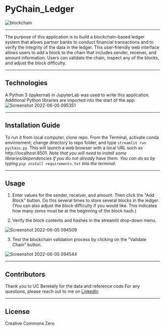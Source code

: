 # PyChain_Ledger

![blockchain](https://user-images.githubusercontent.com/95719899/172059049-c6574eb0-e120-4b78-bc9c-fe237c63bde3.jpeg)

---

The purpose of this application is to build a blockchain-based ledger system that allows partner banks to conduct financial transactions and to verify the integrity of the data in the ledger. This user-friendly web interface allows users to add a block to the chain that includes sender, receiver, and amount information. Users can validate the chain, inspect any of the blocks, and adjust the block difficulty.

---

## Technologies
A Python 3 (ipykernal) in JupyterLab was used to write this application. Additional Python libraries are imported into the start of the app: 
![Screenshot 2022-06-05 095351](https://user-images.githubusercontent.com/95719899/172059136-f33c3abe-2ecf-4cf8-ab5d-91ef2fb3cc6e.jpg)

---

## Installation Guide

To run it from local computer, clone repo. From the Terminal, activate conda envirnoment; change directory to repo folder,
and type `streamlit run pychain.py`. This will launch a web browser with a local URL such as http://localhost:8501. *Note that you will need to install some libraries/dependencies if you do not already have them. You can do so by typing `pip install requirements.txt` into the terminal.* 

---

## Usage 
1. Enter values for the sender, receiver, and amount. Then click the "Add Block" button. Do this several times to store several blocks in the ledger. (You can also adjust the block difficulty if you would like. This indicates how many zeros must be at the beginning of the block hash.)

2. Verify the block contents and hashes in the streamlit drop-down menu.

![Screenshot 2022-06-05 094509](https://user-images.githubusercontent.com/95719899/172059296-80e92c37-f6bf-4519-81ec-6303badc5904.jpg)


3. Test the blockchain validation process by clicking on the "Validate Chain" button.

![Screenshot 2022-06-05 094544](https://user-images.githubusercontent.com/95719899/172059302-7519d6b4-9ce9-4dc6-8362-a0642e6f8ff5.jpg)


---

## Contributors

Thank you to UC Berekely for the data and reference code
For any questions, please reach out to me on [LinkedIn](https://www.linkedin.com/in/lari-rupp-5baa49153/)

---

## License

Creative Commons Zero
